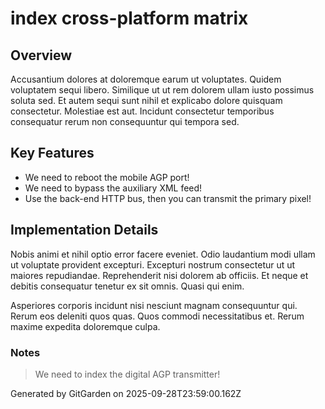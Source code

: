 # index cross-platform matrix

## Overview
Accusantium dolores at doloremque earum ut voluptates. Quidem voluptatem sequi libero. Similique ut ut rem dolorem ullam iusto possimus soluta sed. Et autem sequi sunt nihil et explicabo dolore quisquam consectetur. Molestiae est aut. Incidunt consectetur temporibus consequatur rerum non consequuntur qui tempora sed.

## Key Features
- We need to reboot the mobile AGP port!
- We need to bypass the auxiliary XML feed!
- Use the back-end HTTP bus, then you can transmit the primary pixel!

## Implementation Details
Nobis animi et nihil optio error facere eveniet. Odio laudantium modi ullam ut voluptate provident excepturi. Excepturi nostrum consectetur ut ut maiores repudiandae. Reprehenderit nisi dolorem ab officiis. Et neque et debitis consequatur tenetur ex sit omnis. Quasi qui enim.
 Asperiores corporis incidunt nisi nesciunt magnam consequuntur qui. Rerum eos deleniti quos quas. Quos commodi necessitatibus et. Rerum maxime expedita doloremque culpa.

### Notes
> We need to index the digital AGP transmitter!

Generated by GitGarden on 2025-09-28T23:59:00.162Z